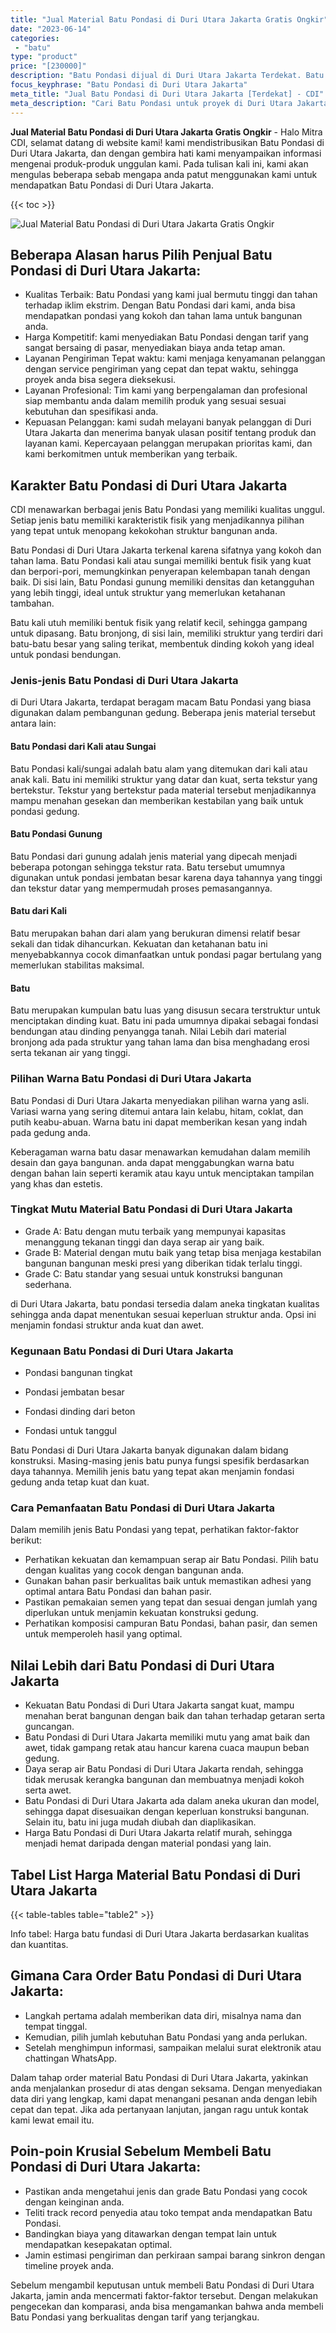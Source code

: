 ```yaml
---
title: "Jual Material Batu Pondasi di Duri Utara Jakarta Gratis Ongkir"
date: "2023-06-14"
categories:
 - "batu"
type: "product"
price: "[230000]"
description: "Batu Pondasi dijual di Duri Utara Jakarta Terdekat. Batu Pondasi ini sering digunakan dalam proyek konstruksi sebagai dasar bangunan yang kuat dan tahan lama. Silakan hubungi kami untuk informasi lebih lanjut."
focus_keyphrase: "Batu Pondasi di Duri Utara Jakarta"
meta_title: "Jual Batu Pondasi di Duri Utara Jakarta [Terdekat] - CDI"
meta_description: "Cari Batu Pondasi untuk proyek di Duri Utara Jakarta? Kami menawarkan Batu Pondasi berkualitas untuk pondasi bangunan. Segera dapatkan penawaran terbaik."
---
```


**Jual Material Batu Pondasi di Duri Utara Jakarta Gratis Ongkir** - Halo Mitra CDI, selamat datang di website kami! kami mendistribusikan Batu Pondasi di Duri Utara Jakarta, dan dengan gembira hati kami menyampaikan informasi mengenai produk-produk unggulan kami. Pada tulisan kali ini, kami akan mengulas beberapa sebab mengapa anda patut menggunakan kami untuk mendapatkan Batu Pondasi di Duri Utara Jakarta.

{{< toc >}}

![Jual Material Batu Pondasi di Duri Utara Jakarta Gratis Ongkir](/images/batu/batu-pondasi-32.jpg)

## Beberapa Alasan harus Pilih Penjual Batu Pondasi di Duri Utara Jakarta:

*   Kualitas Terbaik: Batu Pondasi yang kami jual bermutu tinggi dan tahan terhadap iklim ekstrim. Dengan Batu Pondasi dari kami, anda bisa mendapatkan pondasi yang kokoh dan tahan lama untuk bangunan anda.
*   Harga Kompetitif: kami menyediakan Batu Pondasi dengan tarif yang sangat bersaing di pasar, menyediakan biaya anda tetap aman.
*   Layanan Pengiriman Tepat waktu: kami menjaga kenyamanan pelanggan dengan service pengiriman yang cepat dan tepat waktu, sehingga proyek anda bisa segera dieksekusi.
*   Layanan Profesional: Tim kami yang berpengalaman dan profesional siap membantu anda dalam memilih produk yang sesuai sesuai kebutuhan dan spesifikasi anda.
*   Kepuasan Pelanggan: kami sudah melayani banyak pelanggan di Duri Utara Jakarta dan menerima banyak ulasan positif tentang produk dan layanan kami. Kepercayaan pelanggan merupakan prioritas kami, dan kami berkomitmen untuk memberikan yang terbaik.

## Karakter Batu Pondasi di Duri Utara Jakarta

CDI menawarkan berbagai jenis Batu Pondasi yang memiliki kualitas unggul. Setiap jenis batu memiliki karakteristik fisik yang menjadikannya pilihan yang tepat untuk menopang kekokohan struktur bangunan anda.

Batu Pondasi di Duri Utara Jakarta terkenal karena sifatnya yang kokoh dan tahan lama. Batu Pondasi kali atau sungai memiliki bentuk fisik yang kuat dan berpori-pori, memungkinkan penyerapan kelembapan tanah dengan baik. Di sisi lain, Batu Pondasi gunung memiliki densitas dan ketangguhan yang lebih tinggi, ideal untuk struktur yang memerlukan ketahanan tambahan.

Batu kali utuh memiliki bentuk fisik yang relatif kecil, sehingga gampang untuk dipasang. Batu bronjong, di sisi lain, memiliki struktur yang terdiri dari batu-batu besar yang saling terikat, membentuk dinding kokoh yang ideal untuk pondasi bendungan.

### Jenis-jenis Batu Pondasi di Duri Utara Jakarta

di Duri Utara Jakarta, terdapat beragam macam Batu Pondasi yang biasa digunakan dalam pembangunan gedung. Beberapa jenis material tersebut antara lain:

#### Batu Pondasi dari Kali atau Sungai

Batu Pondasi kali/sungai adalah batu alam yang ditemukan dari kali atau anak kali. Batu ini memiliki struktur yang datar dan kuat, serta tekstur yang bertekstur. Tekstur yang bertekstur pada material tersebut menjadikannya mampu menahan gesekan dan memberikan kestabilan yang baik untuk pondasi gedung.

#### Batu Pondasi Gunung

Batu Pondasi dari gunung adalah jenis material yang dipecah menjadi beberapa potongan sehingga tekstur rata. Batu tersebut umumnya digunakan untuk pondasi jembatan besar karena daya tahannya yang tinggi dan tekstur datar yang mempermudah proses pemasangannya.

#### Batu  dari Kali

Batu   merupakan bahan dari alam yang berukuran dimensi relatif besar sekali dan tidak dihancurkan. Kekuatan dan ketahanan batu ini menyebabkannya cocok dimanfaatkan untuk pondasi pagar bertulang yang memerlukan stabilitas maksimal.

#### Batu 

Batu  merupakan kumpulan batu luas yang disusun secara terstruktur untuk menciptakan dinding kuat. Batu ini pada umumnya dipakai sebagai fondasi bendungan atau dinding penyangga tanah. Nilai Lebih dari material bronjong ada pada struktur yang tahan lama dan bisa menghadang erosi serta tekanan air yang tinggi.

### Pilihan Warna Batu Pondasi di Duri Utara Jakarta

Batu Pondasi di Duri Utara Jakarta menyediakan pilihan warna yang asli. Variasi warna yang sering ditemui antara lain kelabu, hitam, coklat, dan putih keabu-abuan. Warna batu ini dapat memberikan kesan yang indah pada gedung anda.

Keberagaman warna batu dasar menawarkan kemudahan dalam memilih desain dan gaya bangunan. anda dapat menggabungkan warna batu dengan bahan lain seperti keramik atau kayu untuk menciptakan tampilan yang khas dan estetis.

### Tingkat Mutu Material Batu Pondasi di Duri Utara Jakarta

*   Grade A: Batu dengan mutu terbaik yang mempunyai kapasitas menanggung tekanan tinggi dan daya serap air yang baik.
*   Grade B: Material dengan mutu baik yang tetap bisa menjaga kestabilan bangunan bangunan meski presi yang diberikan tidak terlalu tinggi.
*   Grade C: Batu standar yang sesuai untuk konstruksi bangunan sederhana.

di Duri Utara Jakarta, batu pondasi tersedia dalam aneka tingkatan kualitas sehingga anda dapat menentukan sesuai keperluan struktur anda. Opsi ini menjamin fondasi struktur anda kuat dan awet.

### Kegunaan Batu Pondasi di Duri Utara Jakarta

*   Pondasi bangunan tingkat

*   Pondasi jembatan besar

*   Fondasi dinding dari beton

*   Fondasi untuk tanggul

Batu Pondasi di Duri Utara Jakarta banyak digunakan dalam bidang konstruksi. Masing-masing jenis batu punya fungsi spesifik berdasarkan daya tahannya. Memilih jenis batu yang tepat akan menjamin fondasi gedung anda tetap kuat dan kuat.

### Cara Pemanfaatan Batu Pondasi di Duri Utara Jakarta

Dalam memilih jenis Batu Pondasi yang tepat, perhatikan faktor-faktor berikut:

*   Perhatikan kekuatan dan kemampuan serap air Batu Pondasi. Pilih batu dengan kualitas yang cocok dengan bangunan anda.
*   Gunakan bahan pasir berkualitas baik untuk memastikan adhesi yang optimal antara Batu Pondasi dan bahan pasir.
*   Pastikan pemakaian semen yang tepat dan sesuai dengan jumlah yang diperlukan untuk menjamin kekuatan konstruksi gedung.
*   Perhatikan komposisi campuran Batu Pondasi, bahan pasir, dan semen untuk memperoleh hasil yang optimal.

## Nilai Lebih dari Batu Pondasi di Duri Utara Jakarta

*   Kekuatan Batu Pondasi di Duri Utara Jakarta sangat kuat, mampu menahan berat bangunan dengan baik dan tahan terhadap getaran serta guncangan.
*   Batu Pondasi di Duri Utara Jakarta memiliki mutu yang amat baik dan awet, tidak gampang retak atau hancur karena cuaca maupun beban gedung.
*   Daya serap air Batu Pondasi di Duri Utara Jakarta rendah, sehingga tidak merusak kerangka bangunan dan membuatnya menjadi kokoh serta awet.
*   Batu Pondasi di Duri Utara Jakarta ada dalam aneka ukuran dan model, sehingga dapat disesuaikan dengan keperluan konstruksi bangunan. Selain itu, batu ini juga mudah diubah dan diaplikasikan.
*   Harga Batu Pondasi di Duri Utara Jakarta relatif murah, sehingga menjadi hemat daripada dengan material pondasi yang lain.

## Tabel List Harga Material Batu Pondasi di Duri Utara Jakarta

{{< table-tables table="table2" >}}

Info tabel: Harga batu fundasi di Duri Utara Jakarta berdasarkan kualitas dan kuantitas.

## Gimana Cara Order Batu Pondasi di Duri Utara Jakarta:

*   Langkah pertama adalah memberikan data diri, misalnya nama dan tempat tinggal.
*   Kemudian, pilih jumlah kebutuhan Batu Pondasi yang anda perlukan.
*   Setelah menghimpun informasi, sampaikan melalui surat elektronik atau chattingan WhatsApp.

Dalam tahap order material Batu Pondasi di Duri Utara Jakarta, yakinkan anda menjalankan prosedur di atas dengan seksama. Dengan menyediakan data diri yang lengkap, kami dapat menangani pesanan anda dengan lebih cepat dan tepat. Jika ada pertanyaan lanjutan, jangan ragu untuk kontak kami lewat email itu.

## Poin-poin Krusial Sebelum Membeli Batu Pondasi di Duri Utara Jakarta:

*   Pastikan anda mengetahui jenis dan grade Batu Pondasi yang cocok dengan keinginan anda.
*   Teliti track record penyedia atau toko tempat anda mendapatkan Batu Pondasi.
*   Bandingkan biaya yang ditawarkan dengan tempat lain untuk mendapatkan kesepakatan optimal.
*   Jamin estimasi pengiriman dan perkiraan sampai barang sinkron dengan timeline proyek anda.

Sebelum mengambil keputusan untuk membeli Batu Pondasi di Duri Utara Jakarta, jamin anda mencermati faktor-faktor tersebut. Dengan melakukan pengecekan dan komparasi, anda bisa mengamankan bahwa anda membeli Batu Pondasi yang berkualitas dengan tarif yang terjangkau.